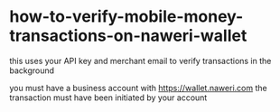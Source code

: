 # how-to-verify-mobile-money-transactions-on-naweri-wallet
this uses your API key and merchant email to verify transactions in the background


you must have a business account with https://wallet.naweri.com
the transaction must have been initiated by your account

